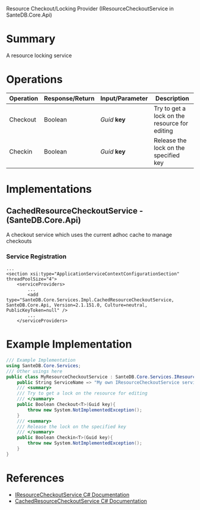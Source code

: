 Resource Checkout/Locking Provider (IResourceCheckoutService in SanteDB.Core.Api)

# Summary
A resource locking service

# Operations

|Operation|Response/Return|Input/Parameter|Description|
|-|-|-|-|
|Checkout|Boolean|*Guid* **key**|Try to get a lock on the resource for editing|
|Checkin|Boolean|*Guid* **key**|Release the lock on the specified key|

# Implementations


## CachedResourceCheckoutService - (SanteDB.Core.Api)
A checkout service which uses the current adhoc cache to manage checkouts

### Service Registration
```markup
...
<section xsi:type="ApplicationServiceContextConfigurationSection" threadPoolSize="4">
	<serviceProviders>
		...
		<add type="SanteDB.Core.Services.Impl.CachedResourceCheckoutService, SanteDB.Core.Api, Version=2.1.151.0, Culture=neutral, PublicKeyToken=null" />
		...
	</serviceProviders>
```
# Example Implementation
```csharp
/// Example Implementation
using SanteDB.Core.Services;
/// Other usings here
public class MyResourceCheckoutService : SanteDB.Core.Services.IResourceCheckoutService { 
	public String ServiceName => "My own IResourceCheckoutService service";
	/// <summary>
	/// Try to get a lock on the resource for editing
	/// </summary>
	public Boolean Checkout<T>(Guid key){
		throw new System.NotImplementedException();
	}
	/// <summary>
	/// Release the lock on the specified key
	/// </summary>
	public Boolean Checkin<T>(Guid key){
		throw new System.NotImplementedException();
	}
}
```

# References

* [IResourceCheckoutService C# Documentation](http://santesuite.org/assets/doc/net/html/T_SanteDB_Core_Services_IResourceCheckoutService.htm)
* [CachedResourceCheckoutService C# Documentation](http://santesuite.org/assets/doc/net/html/T_SanteDB_Core_Services_Impl_CachedResourceCheckoutService.htm)
